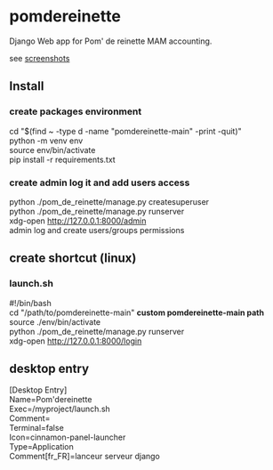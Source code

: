 # pomdereinette

Django Web app for Pom' de reinette MAM accounting.

see [screenshots](screenshots.md)

## Install

### create packages environment
cd "$(find ~ -type d -name "pomdereinette-main" -print -quit)"<br>
python -m venv env<br>
source env/bin/activate<br>
pip install -r requirements.txt

### create admin log it and add users access
python ./pom_de_reinette/manage.py createsuperuser<br>
python ./pom_de_reinette/manage.py runserver<br>
xdg-open http://127.0.0.1:8000/admin<br>
admin log and create users/groups permissions

## create shortcut (linux)

### launch.sh
#!/bin/bash<br>
cd "/path/to/pomdereinette-main" **custom pomdereinette-main path**
source ./env/bin/activate<br>
python ./pom_de_reinette/manage.py runserver<br>
xdg-open http://127.0.0.1:8000/login

## desktop entry
[Desktop Entry]<br>
Name=Pom'dereinette<br>
Exec=/myproject/launch.sh<br>
Comment=<br>
Terminal=false<br>
Icon=cinnamon-panel-launcher<br>
Type=Application<br>
Comment[fr_FR]=lanceur serveur django
